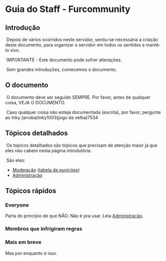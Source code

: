 # Guia do Staff - Furcommunity



## Introdução

​	Depois de vários ocorridos neste servidor, sentiu-se necessária a criação deste documento, para organizar o servidor em todos os sentidos e mantê-lo vivo.

​	IMPORTANTE - Este documento pode sofrer alterações.

​	Sem grandes introduções, comecemos o documento.

## O documento

​	O documento deve ser seguido SEMPRE. Por favor, antes de qualquer coisa, VEJA O DOCUMENTO.

​	Caso qualquer coisa não esteja documentada (escrita), por favor, pergunte ao Inky (arroba)Inky1003(jogo da velha)7534

## Tópicos detalhados

​	Os tópicos detalhados são tópicos que precisam de atenção maior já que eles não cabem nesta página introdutória.

​	São eles:

- [Moderação](moderacao/) ([tabela de punições](moderacao/tabelapunicoes.md))
- [Administração](administracao/)

## Tópicos rápidos

### Everyone

Parta do princípio de que NÃO. Não é pra usar. Leia [Administração](administracao/).

### Membros que infrigiram regras

### Mais em breve

Mas por enquanto é isso.

